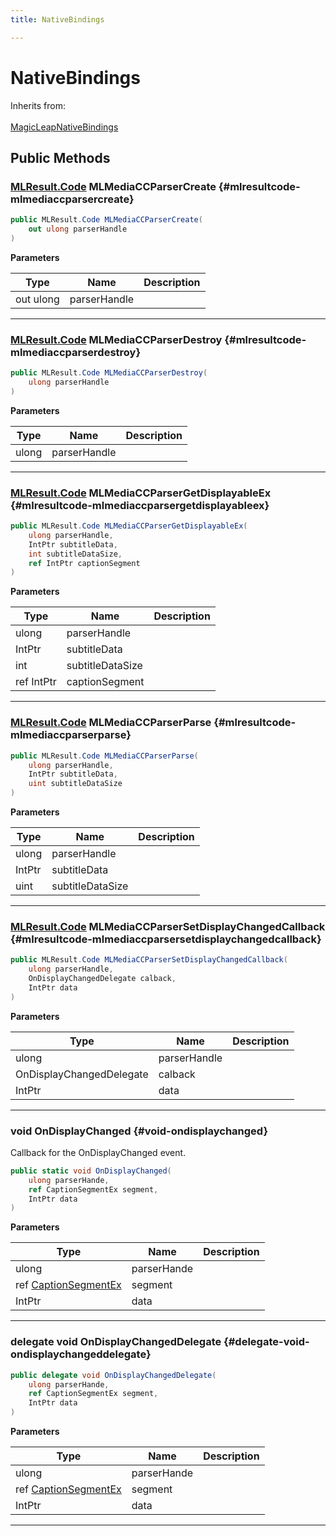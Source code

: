 ```yaml
---
title: NativeBindings

---
```


# NativeBindings







Inherits from: <br></br>[MagicLeapNativeBindings](/versioned_docs/version-31-Aug-2023/unity-api/api/UnityEngine.XR.MagicLeap.Native/MagicLeapNativeBindings/UnityEngine.XR.MagicLeap.Native.MagicLeapNativeBindings.md)




## Public Methods

### [MLResult.Code](/versioned_docs/version-31-Aug-2023/unity-api/api/UnityEngine.XR.MagicLeap/UnityEngine.XR.MagicLeap.MLResult.md#enums-code) MLMediaCCParserCreate {#mlresultcode-mlmediaccparsercreate}

```csharp
public MLResult.Code MLMediaCCParserCreate(
    out ulong parserHandle
)
```


**Parameters**

| Type | Name  | Description  | 
|--|--|--|
| out ulong |parserHandle||






-----------

### [MLResult.Code](/versioned_docs/version-31-Aug-2023/unity-api/api/UnityEngine.XR.MagicLeap/UnityEngine.XR.MagicLeap.MLResult.md#enums-code) MLMediaCCParserDestroy {#mlresultcode-mlmediaccparserdestroy}

```csharp
public MLResult.Code MLMediaCCParserDestroy(
    ulong parserHandle
)
```


**Parameters**

| Type | Name  | Description  | 
|--|--|--|
| ulong |parserHandle||






-----------

### [MLResult.Code](/versioned_docs/version-31-Aug-2023/unity-api/api/UnityEngine.XR.MagicLeap/UnityEngine.XR.MagicLeap.MLResult.md#enums-code) MLMediaCCParserGetDisplayableEx {#mlresultcode-mlmediaccparsergetdisplayableex}

```csharp
public MLResult.Code MLMediaCCParserGetDisplayableEx(
    ulong parserHandle,
    IntPtr subtitleData,
    int subtitleDataSize,
    ref IntPtr captionSegment
)
```


**Parameters**

| Type | Name  | Description  | 
|--|--|--|
| ulong |parserHandle||
| IntPtr |subtitleData||
| int |subtitleDataSize||
| ref IntPtr |captionSegment||






-----------

### [MLResult.Code](/versioned_docs/version-31-Aug-2023/unity-api/api/UnityEngine.XR.MagicLeap/UnityEngine.XR.MagicLeap.MLResult.md#enums-code) MLMediaCCParserParse {#mlresultcode-mlmediaccparserparse}

```csharp
public MLResult.Code MLMediaCCParserParse(
    ulong parserHandle,
    IntPtr subtitleData,
    uint subtitleDataSize
)
```


**Parameters**

| Type | Name  | Description  | 
|--|--|--|
| ulong |parserHandle||
| IntPtr |subtitleData||
| uint |subtitleDataSize||






-----------

### [MLResult.Code](/versioned_docs/version-31-Aug-2023/unity-api/api/UnityEngine.XR.MagicLeap/UnityEngine.XR.MagicLeap.MLResult.md#enums-code) MLMediaCCParserSetDisplayChangedCallback {#mlresultcode-mlmediaccparsersetdisplaychangedcallback}

```csharp
public MLResult.Code MLMediaCCParserSetDisplayChangedCallback(
    ulong parserHandle,
    OnDisplayChangedDelegate calback,
    IntPtr data
)
```


**Parameters**

| Type | Name  | Description  | 
|--|--|--|
| ulong |parserHandle||
| OnDisplayChangedDelegate |calback||
| IntPtr |data||






-----------

### void OnDisplayChanged {#void-ondisplaychanged}

Callback for the OnDisplayChanged event. 

```csharp
public static void OnDisplayChanged(
    ulong parserHande,
    ref CaptionSegmentEx segment,
    IntPtr data
)
```


**Parameters**

| Type | Name  | Description  | 
|--|--|--|
| ulong |parserHande||
| ref [CaptionSegmentEx](/versioned_docs/version-31-Aug-2023/unity-api/api/UnityEngine.XR.MagicLeap/MLMedia/ParserCEA608/NativeBindings/UnityEngine.XR.MagicLeap.MLMedia.ParserCEA608.NativeBindings.CaptionSegmentEx.md) |segment||
| IntPtr |data||






-----------

### delegate void OnDisplayChangedDelegate {#delegate-void-ondisplaychangeddelegate}

```csharp
public delegate void OnDisplayChangedDelegate(
    ulong parserHande,
    ref CaptionSegmentEx segment,
    IntPtr data
)
```


**Parameters**

| Type | Name  | Description  | 
|--|--|--|
| ulong |parserHande||
| ref [CaptionSegmentEx](/versioned_docs/version-31-Aug-2023/unity-api/api/UnityEngine.XR.MagicLeap/MLMedia/ParserCEA608/NativeBindings/UnityEngine.XR.MagicLeap.MLMedia.ParserCEA608.NativeBindings.CaptionSegmentEx.md) |segment||
| IntPtr |data||






-----------


